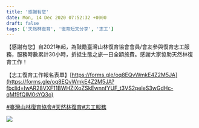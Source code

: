 ```yaml
---
title: '感謝有您'
date: Mon, 14 Dec 2020 07:52:32 +0000
draft: false
tags: ['天然林復育', '復育短文分享', '志工']
---
```


【感謝有您】自2021年起，為鼓勵臺灣山林復育協會會員/會友參與復育志工服務，服務時數累計30小時，折抵生態之旅一日全額旅費。感謝大家協助天然林復育工作！

【志工復育工作報名表單】[https://forms.gle/oq8EQvWmkE4Z2M5JA](https://forms.gle/oq8EQvWmkE4Z2M5JA?fbclid=IwAR28VXF11BWHZiXoZSkEwnnfYUF_t3VS2peleS3wGdHc-qMf9fQIM0sYQ3o)

[#臺灣山林復育協會](https://www.facebook.com/hashtag/%E8%87%BA%E7%81%A3%E5%B1%B1%E6%9E%97%E5%BE%A9%E8%82%B2%E5%8D%94%E6%9C%83?__eep__=6&__gid__=920643521346158&__cft__[0]=AZX7V6idAyJnXpSKFB5n5aP-ehkrhmGMUz7P8X08hZf_2LNJDTmyau7JwjVz5D-xSW9XzzCgaYzArj-IZBK9sgfNfRGkPD9EQTKJi4rpYYMj-RfoKP_yVWH83TI5rhQxjx3r9-Ihnp4T569gSD5-zYZm&__tn__=*NK-R)[#天然林復育](https://www.facebook.com/hashtag/%E5%A4%A9%E7%84%B6%E6%9E%97%E5%BE%A9%E8%82%B2?__eep__=6&__gid__=920643521346158&__cft__[0]=AZX7V6idAyJnXpSKFB5n5aP-ehkrhmGMUz7P8X08hZf_2LNJDTmyau7JwjVz5D-xSW9XzzCgaYzArj-IZBK9sgfNfRGkPD9EQTKJi4rpYYMj-RfoKP_yVWH83TI5rhQxjx3r9-Ihnp4T569gSD5-zYZm&__tn__=*NK-R)[#志工服務](https://www.facebook.com/hashtag/%E5%BF%97%E5%B7%A5%E6%9C%8D%E5%8B%99?__eep__=6&__gid__=920643521346158&__cft__[0]=AZX7V6idAyJnXpSKFB5n5aP-ehkrhmGMUz7P8X08hZf_2LNJDTmyau7JwjVz5D-xSW9XzzCgaYzArj-IZBK9sgfNfRGkPD9EQTKJi4rpYYMj-RfoKP_yVWH83TI5rhQxjx3r9-Ihnp4T569gSD5-zYZm&__tn__=*NK-R)

![](https://www.reforestation.tw/wp-content/uploads/2020/12/志工服務時數累計折抵旅費_工作區域-1.jpg)